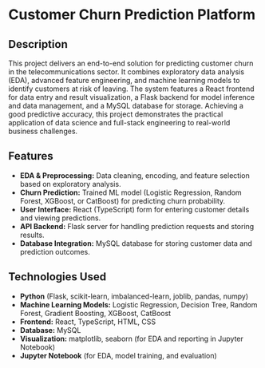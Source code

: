 # Customer Churn Prediction Platform

## Description

This project delivers an end-to-end solution for predicting customer churn in the telecommunications sector. It combines exploratory data analysis (EDA), advanced feature engineering, and machine learning models to identify customers at risk of leaving. The system features a React frontend for data entry and result visualization, a Flask backend for model inference and data management, and a MySQL database for storage. Achieving a good predictive accuracy, this project demonstrates the practical application of data science and full-stack engineering to real-world business challenges.


## Features

+ **EDA & Preprocessing:** Data cleaning, encoding, and feature selection based on exploratory analysis.
+ **Churn Prediction:** Trained ML model (Logistic Regression, Random Forest, XGBoost, or CatBoost) for predicting churn probability.
+ **User Interface:** React (TypeScript) form for entering customer details and viewing predictions.
+ **API Backend:** Flask server for handling prediction requests and storing results.
+ **Database Integration:** MySQL database for storing customer data and prediction outcomes.
 
## Technologies Used

- **Python** (Flask, scikit-learn, imbalanced-learn, joblib, pandas, numpy)
- **Machine Learning Models:** Logistic Regression, Decision Tree, Random Forest, Gradient Boosting, XGBoost, CatBoost
- **Frontend:** React, TypeScript, HTML, CSS
- **Database:** MySQL
- **Visualization:** matplotlib, seaborn (for EDA and reporting in Jupyter Notebook)
- **Jupyter Notebook** (for EDA, model training, and evaluation)
